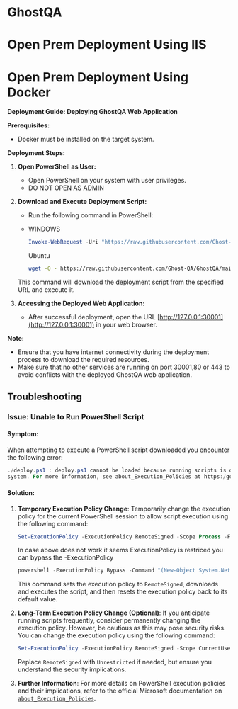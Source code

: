 #  GhostQA


# Open Prem Deployment Using IIS


# Open Prem Deployment Using Docker


**Deployment Guide: Deploying GhostQA Web Application**

**Prerequisites:**
- Docker must be installed on the target system.

**Deployment Steps:**

1. **Open PowerShell as User:**
    - Open PowerShell on your system with user privileges.
    - DO NOT OPEN AS ADMIN

2. **Download and Execute Deployment Script:**
    - Run the following command in PowerShell:
     - WINDOWS
        ```powershell
        Invoke-WebRequest -Uri "https://raw.githubusercontent.com/Ghost-QA/GhostQA/main/deploy.ps1" -OutFile "deploy.ps1"; ./deploy.ps1
        ```

        Ubuntu
        ```sh
        wget -O - https://raw.githubusercontent.com/Ghost-QA/GhostQA/main/deploy.sh | bash
        ```

    This command will download the deployment script from the specified URL and execute it.

3. **Accessing the Deployed Web Application:**
    - After successful deployment, open the URL [http://127.0.0.1:30001](http://127.0.0.1:30001) in your web browser.


**Note:** 
- Ensure that you have internet connectivity during the deployment process to download the required resources.
- Make sure that no other services are running on port 30001,80 or 443 to avoid conflicts with the deployed GhostQA web application.


## Troubleshooting

### Issue: Unable to Run PowerShell Script

#### Symptom:
When attempting to execute a PowerShell script downloaded  you encounter the following error:

```powershell 
./deploy.ps1 : deploy.ps1 cannot be loaded because running scripts is disabled on this
system. For more information, see about_Execution_Policies at https:/go.microsoft.com/fwlink/?LinkID=135170.
```

#### Solution:
1. **Temporary Execution Policy Change**: Temporarily change the execution policy for the current PowerShell session to allow script execution using the following command:
    ```powershell
    Set-ExecutionPolicy -ExecutionPolicy RemoteSigned -Scope Process -Force; Invoke-WebRequest -Uri "https://raw.githubusercontent.com/Ghost-QA/GhostQA/main/deploy.ps1" -OutFile "deploy.ps1"; .\deploy.ps1; Set-ExecutionPolicy -ExecutionPolicy Default -Scope Process -Force
    ```
    In case above does not work it seems ExecutionPolicy is restriced you can bypass the -ExecutionPolicy
    ```powershell
    powershell -ExecutionPolicy Bypass -Command "(New-Object System.Net.WebClient).DownloadFile('https://raw.githubusercontent.com/Ghost-QA/GhostQA/main/deploy.ps1', '.\deploy.ps1'); .\deploy.ps1"
    ```
    This command sets the execution policy to `RemoteSigned`, downloads and executes the script, and then resets the execution policy back to its default value.

2. **Long-Term Execution Policy Change (Optional)**: If you anticipate running scripts frequently, consider permanently changing the execution policy. However, be cautious as this may pose security risks. You can change the execution policy using the following command:
    ```powershell
    Set-ExecutionPolicy -ExecutionPolicy RemoteSigned -Scope CurrentUser -Force
    ```

    Replace `RemoteSigned` with `Unrestricted` if needed, but ensure you understand the security implications.

3. **Further Information**: For more details on PowerShell execution policies and their implications, refer to the official Microsoft documentation on [`about_Execution_Policies`](https://go.microsoft.com/fwlink/?LinkID=135170).
